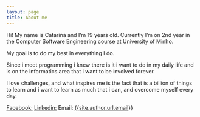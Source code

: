 ```yaml
---
layout: page
title: About me
---
```


Hi! My name is Catarina and I’m 19 years old. Currently I’m on 2nd year in the Computer Software Engineering course at University of Minho.

My goal is to do my best in everything I do.

Since i meet programming i knew there is it i want to do in my daily life and is on the informatics area that i want to be involved forever.

I love challenges, and what inspires me is the fact that is a billion of things to learn and i want to learn as much that i can, and overcome myself every day.


[Facebook:]({{site.author.url.facebook}})
[Linkedin:]({{site.author.url.linkedin}})
Email: <a href="mailto:{{site.author.url.email}}">{{site.author.url.email}}</a>
